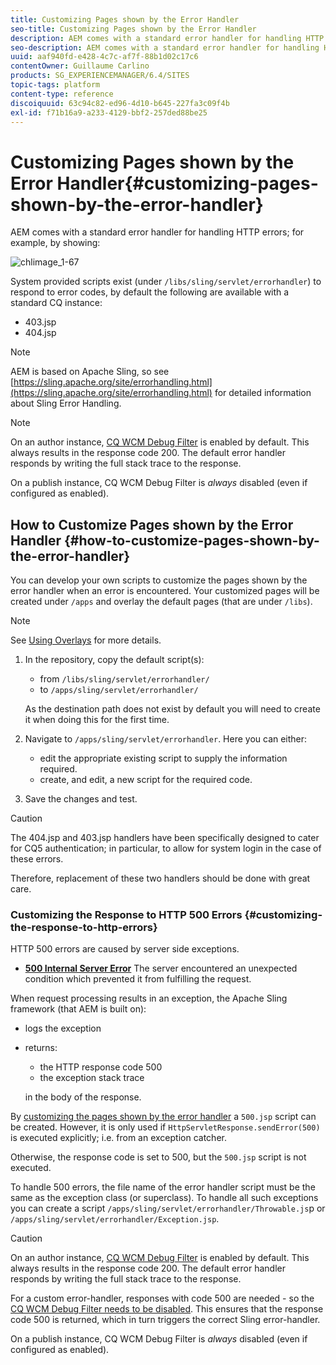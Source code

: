 ```yaml
---
title: Customizing Pages shown by the Error Handler
seo-title: Customizing Pages shown by the Error Handler
description: AEM comes with a standard error handler for handling HTTP errors
seo-description: AEM comes with a standard error handler for handling HTTP errors
uuid: aaf940fd-e428-4c7c-af7f-88b1d02c17c6
contentOwner: Guillaume Carlino
products: SG_EXPERIENCEMANAGER/6.4/SITES
topic-tags: platform
content-type: reference
discoiquuid: 63c94c82-ed96-4d10-b645-227fa3c09f4b
exl-id: f71b16a9-a233-4129-bbf2-257ded88be25
---
```

# Customizing Pages shown by the Error Handler{#customizing-pages-shown-by-the-error-handler}

AEM comes with a standard error handler for handling HTTP errors; for example, by showing:

![chlimage_1-67](assets/chlimage_1-67.png)

System provided scripts exist (under `/libs/sling/servlet/errorhandler`) to respond to error codes, by default the following are available with a standard CQ instance:

* 403.jsp
* 404.jsp

>[!NOTE]
>
>AEM is based on Apache Sling, so see [https://sling.apache.org/site/errorhandling.html](https://sling.apache.org/site/errorhandling.html) for detailed information about Sling Error Handling.

>[!NOTE]
>
>On an author instance, [CQ WCM Debug Filter](/help/sites-deploying/osgi-configuration-settings.md) is enabled by default. This always results in the response code 200. The default error handler responds by writing the full stack trace to the response.
>
>On a publish instance, CQ WCM Debug Filter is *always* disabled (even if configured as enabled).

## How to Customize Pages shown by the Error Handler {#how-to-customize-pages-shown-by-the-error-handler}

You can develop your own scripts to customize the pages shown by the error handler when an error is encountered. Your customized pages will be created under `/apps` and overlay the default pages (that are under `/libs`).

>[!NOTE]
>
>See [Using Overlays](/help/sites-developing/overlays.md) for more details.

1. In the repository, copy the default script(s):

    * from `/libs/sling/servlet/errorhandler/`
    * to `/apps/sling/servlet/errorhandler/`

   As the destination path does not exist by default you will need to create it when doing this for the first time.

1. Navigate to `/apps/sling/servlet/errorhandler`. Here you can either:

    * edit the appropriate existing script to supply the information required.
    * create, and edit, a new script for the required code.

1. Save the changes and test.

>[!CAUTION]
>
>The 404.jsp and 403.jsp handlers have been specifically designed to cater for CQ5 authentication; in particular, to allow for system login in the case of these errors.
>
>Therefore, replacement of these two handlers should be done with great care.

### Customizing the Response to HTTP 500 Errors {#customizing-the-response-to-http-errors}

HTTP 500 errors are caused by server side exceptions.

* **[500 Internal Server Error](https://www.w3.org/Protocols/rfc2616/rfc2616-sec10.html)** 
  The server encountered an unexpected condition which prevented it from fulfilling the request.

When request processing results in an exception, the Apache Sling framework (that AEM is built on):

* logs the exception
* returns:

    * the HTTP response code 500 
    * the exception stack trace

  in the body of the response.

By [customizing the pages shown by the error handler](#how-to-customize-pages-shown-by-the-error-handler) a `500.jsp` script can be created. However, it is only used if `HttpServletResponse.sendError(500)` is executed explicitly; i.e. from an exception catcher.

Otherwise, the response code is set to 500, but the `500.jsp` script is not executed.

To handle 500 errors, the file name of the error handler script must be the same as the exception class (or superclass). To handle all such exceptions you can create a script `/apps/sling/servlet/errorhandler/Throwable.js`p or `/apps/sling/servlet/errorhandler/Exception.jsp`.

>[!CAUTION]
>
>On an author instance, [CQ WCM Debug Filter](/help/sites-deploying/osgi-configuration-settings.md) is enabled by default. This always results in the response code 200. The default error handler responds by writing the full stack trace to the response.
>
>For a custom error-handler, responses with code 500 are needed - so the [CQ WCM Debug Filter needs to be disabled](/help/sites-deploying/osgi-configuration-settings.md). This ensures that the response code 500 is returned, which in turn triggers the correct Sling error-handler.
>
>On a publish instance, CQ WCM Debug Filter is *always* disabled (even if configured as enabled).
